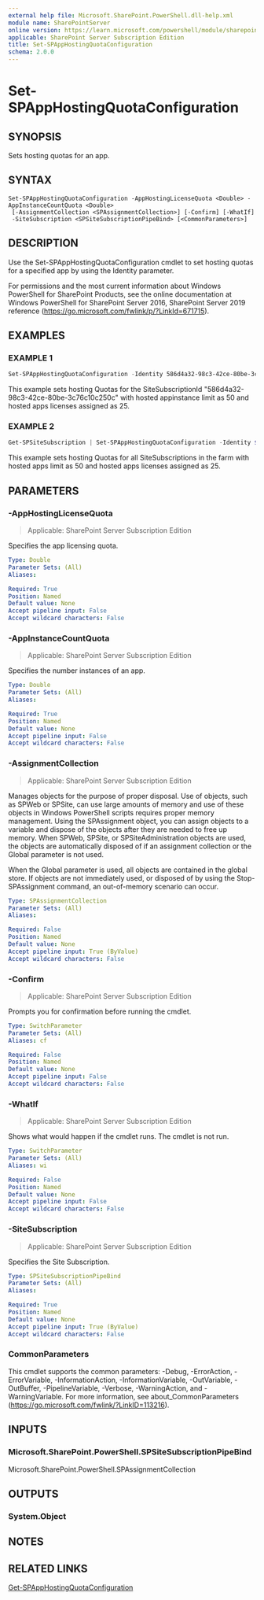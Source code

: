 ```yaml
---
external help file: Microsoft.SharePoint.PowerShell.dll-help.xml
module name: SharePointServer
online version: https://learn.microsoft.com/powershell/module/sharepoint-server/set-spapphostingquotaconfiguration
applicable: SharePoint Server Subscription Edition
title: Set-SPAppHostingQuotaConfiguration
schema: 2.0.0
---
```


# Set-SPAppHostingQuotaConfiguration

## SYNOPSIS
Sets hosting quotas for an app.

## SYNTAX

```
Set-SPAppHostingQuotaConfiguration -AppHostingLicenseQuota <Double> -AppInstanceCountQuota <Double>
 [-AssignmentCollection <SPAssignmentCollection>] [-Confirm] [-WhatIf]
 -SiteSubscription <SPSiteSubscriptionPipeBind> [<CommonParameters>]
```

## DESCRIPTION
Use the Set-SPAppHostingQuotaConfiguration cmdlet to set hosting quotas for a specified app by using the Identity parameter.

For permissions and the most current information about Windows PowerShell for SharePoint Products, see the online documentation at Windows PowerShell for SharePoint Server 2016, SharePoint Server 2019 reference (https://go.microsoft.com/fwlink/p/?LinkId=671715).

## EXAMPLES

### EXAMPLE 1
```powershell
Set-SPAppHostingQuotaConfiguration -Identity 586d4a32-98c3-42ce-80be-3c76c10c250c -AppInstanceCountQuota 50 -AppHostingLicenseQuota 25
```

This example sets hosting Quotas for the SiteSubscriptionId "586d4a32-98c3-42ce-80be-3c76c10c250c" with hosted appinstance limit as 50 and hosted apps licenses assigned as 25.

### EXAMPLE 2
```powershell
Get-SPSiteSubscription | Set-SPAppHostingQuotaConfiguration -Identity $_ -AppInstanceCountQuota 50 -AppHostingLicenseQuota 25
```

This example sets hosting Quotas for all SiteSubscriptions in the farm with hosted apps limit as 50 and hosted apps licenses assigned as 25.

## PARAMETERS

### -AppHostingLicenseQuota

> Applicable: SharePoint Server Subscription Edition

Specifies the app licensing quota.

```yaml
Type: Double
Parameter Sets: (All)
Aliases:

Required: True
Position: Named
Default value: None
Accept pipeline input: False
Accept wildcard characters: False
```

### -AppInstanceCountQuota

> Applicable: SharePoint Server Subscription Edition

Specifies the number instances of an app.

```yaml
Type: Double
Parameter Sets: (All)
Aliases:

Required: True
Position: Named
Default value: None
Accept pipeline input: False
Accept wildcard characters: False
```

### -AssignmentCollection

> Applicable: SharePoint Server Subscription Edition

Manages objects for the purpose of proper disposal. Use of objects, such as SPWeb or SPSite, can use large amounts of memory and use of these objects in Windows PowerShell scripts requires proper memory management. Using the SPAssignment object, you can assign objects to a variable and dispose of the objects after they are needed to free up memory. When SPWeb, SPSite, or SPSiteAdministration objects are used, the objects are automatically disposed of if an assignment collection or the Global parameter is not used.

When the Global parameter is used, all objects are contained in the global store. If objects are not immediately used, or disposed of by using the Stop-SPAssignment command, an out-of-memory scenario can occur.

```yaml
Type: SPAssignmentCollection
Parameter Sets: (All)
Aliases:

Required: False
Position: Named
Default value: None
Accept pipeline input: True (ByValue)
Accept wildcard characters: False
```

### -Confirm

> Applicable: SharePoint Server Subscription Edition

Prompts you for confirmation before running the cmdlet.

```yaml
Type: SwitchParameter
Parameter Sets: (All)
Aliases: cf

Required: False
Position: Named
Default value: None
Accept pipeline input: False
Accept wildcard characters: False
```

### -WhatIf

> Applicable: SharePoint Server Subscription Edition

Shows what would happen if the cmdlet runs.
The cmdlet is not run.

```yaml
Type: SwitchParameter
Parameter Sets: (All)
Aliases: wi

Required: False
Position: Named
Default value: None
Accept pipeline input: False
Accept wildcard characters: False
```

### -SiteSubscription

> Applicable: SharePoint Server Subscription Edition

Specifies the Site Subscription.

```yaml
Type: SPSiteSubscriptionPipeBind
Parameter Sets: (All)
Aliases:

Required: True
Position: Named
Default value: None
Accept pipeline input: True (ByValue)
Accept wildcard characters: False
```

### CommonParameters
This cmdlet supports the common parameters: -Debug, -ErrorAction, -ErrorVariable, -InformationAction, -InformationVariable, -OutVariable, -OutBuffer, -PipelineVariable, -Verbose, -WarningAction, and -WarningVariable. For more information, see about_CommonParameters (https://go.microsoft.com/fwlink/?LinkID=113216).

## INPUTS

### Microsoft.SharePoint.PowerShell.SPSiteSubscriptionPipeBind
Microsoft.SharePoint.PowerShell.SPAssignmentCollection

## OUTPUTS

### System.Object

## NOTES

## RELATED LINKS

[Get-SPAppHostingQuotaConfiguration](Get-SPAppHostingQuotaConfiguration.md)
